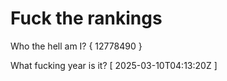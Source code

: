 # Fuck the rankings

Who the hell am I?
{ 12778490 }

What fucking year is it?
[ 2025-03-10T04:13:20Z ]
